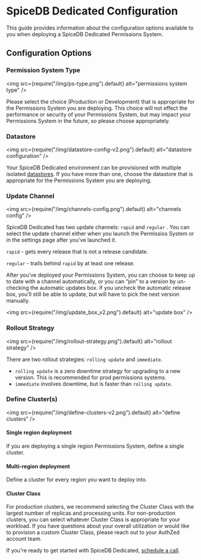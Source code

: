 # SpiceDB Dedicated Configuration

This guide provides information about the configuration options available to you when deploying a SpiceDB Dedicated Permissions System.

## Configuration Options

### Permission System Type

<img src={require("/img/ps-type.png").default} alt="permissions system type" />

Please select the choice (Production or Development) that is appropriate for the Permissions System you are deploying. This choice will not effect the performance or security of your Permissions System, but may impact your Permissions System in the future, so please choose appropriately.

### Datastore

<img src={require("/img/datastore-config-v2.png").default} alt="datastore configuration" />

Your SpiceDB Dedicated environment can be provisioned with multiple isolated [datastores](/spicedb/selecting-a-datastore.md). If you have more than one, choose the datastore that is appropriate for the Permissions System you are deploying.

### Update Channel

<img src={require("/img/channels-config.png").default} alt="channels config" />

SpiceDB Dedicated has two update channels: `rapid` and `regular` . You can select the update channel either when you launch the Permissios System or in the settings page after you’ve launched it.

`rapid` - gets every release that is not a release candidate.

`regular` - trails behind `rapid` by at least one release.

After you’ve deployed your Permissions System, you can choose to keep up to date with a channel automatically, or you can “pin” to a version by un-checking the automatic updates box. If you uncheck the automatic release box, you’ll still be able to update, but will have to pick the next version manually.

<img src={require("/img/update_box_v2.png").default} alt="update box" />

### Rollout Strategy

<img src={require("/img/rollout-strategy.png").default} alt="rollout strategy" />

There are two rollout strategies: `rolling update` and `immediate`.

- `rolling update` is a zero downtime strategy for upgrading to a new version. This is recommended for prod permissions systems.
- `immediate` involves downtime, but is faster than `rolling update`.

### Define Cluster(s)

<img src={require("/img/define-clusters-v2.png").default} alt="define clusters" />

#### Single region deployment

If you are deploying a single region Permissions System, define a single cluster.

#### Multi-region deployment

Define a cluster for every region you want to deploy into.

#### Cluster Class

For production clusters, we recommend selecting the Cluster Class with the largest number of replicas and processing units. For non-production clusters, you can select whatever Cluster Class is appropriate for your workload. If you have questions about your overall utilization or would like to provision a custom Cluster Class, please reach out to your AuthZed account team.

If you're ready to get started with SpiceDB Dedicated, [schedule a call](https://authzed.com/call).
